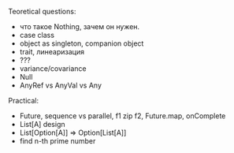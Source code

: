 Teoretical questions:
- что такое Nothing, зачем он нужен.
- case class
- object as singleton, companion object
- trait, линеаризация
- ???
- variance/covariance
- Null
- AnyRef vs AnyVal vs Any

Practical:
- Future, sequence vs parallel, f1 zip f2, Future.map, onComplete
- List[A] design
- List[Option[A]] => Option[List[A]]
- find n-th prime number
